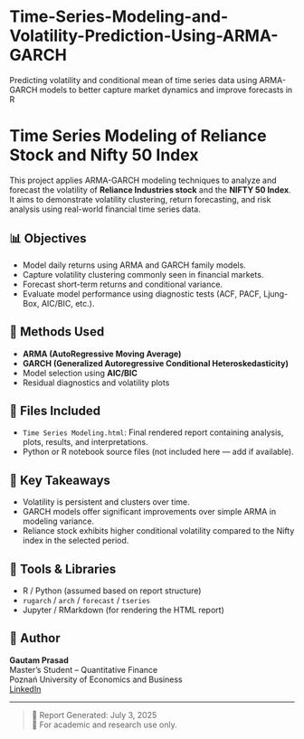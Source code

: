 # Time-Series-Modeling-and-Volatility-Prediction-Using-ARMA-GARCH
Predicting volatility and conditional mean of time series data using ARMA-GARCH models to better capture market dynamics and improve forecasts in R


# Time Series Modeling of Reliance Stock and Nifty 50 Index

This project applies ARMA-GARCH modeling techniques to analyze and forecast the volatility of **Reliance Industries stock** and the **NIFTY 50 Index**. It aims to demonstrate volatility clustering, return forecasting, and risk analysis using real-world financial time series data.

## 📊 Objectives

- Model daily returns using ARMA and GARCH family models.
- Capture volatility clustering commonly seen in financial markets.
- Forecast short-term returns and conditional variance.
- Evaluate model performance using diagnostic tests (ACF, PACF, Ljung-Box, AIC/BIC, etc.).

## 🧠 Methods Used

- **ARMA (AutoRegressive Moving Average)**
- **GARCH (Generalized Autoregressive Conditional Heteroskedasticity)**
- Model selection using **AIC/BIC**
- Residual diagnostics and volatility plots

## 📁 Files Included

- `Time Series Modeling.html`: Final rendered report containing analysis, plots, results, and interpretations.
- Python or R notebook source files (not included here — add if available).

## 📌 Key Takeaways

- Volatility is persistent and clusters over time.
- GARCH models offer significant improvements over simple ARMA in modeling variance.
- Reliance stock exhibits higher conditional volatility compared to the Nifty index in the selected period.

## 🔧 Tools & Libraries

- R / Python (assumed based on report structure)
- `rugarch` / `arch` / `forecast` / `tseries`
- Jupyter / RMarkdown (for rendering the HTML report)

## 👤 Author

**Gautam Prasad**  
Master’s Student – Quantitative Finance  
Poznań University of Economics and Business  
[LinkedIn](https://www.linkedin.com/in/gautamprasadwork)

---

> 📅 Report Generated: July 3, 2025  
> 📌 For academic and research use only.

